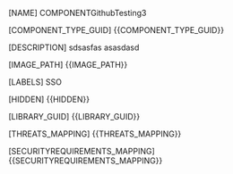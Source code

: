 [NAME]
COMPONENTGithubTesting3

[COMPONENT_TYPE_GUID]
{{COMPONENT_TYPE_GUID}}

[DESCRIPTION]
sdsasfas asasdasd

[IMAGE_PATH]
{{IMAGE_PATH}}

[LABELS]
SSO

[HIDDEN]
{{HIDDEN}}

[LIBRARY_GUID]
{{LIBRARY_GUID}}

[THREATS_MAPPING]
{{THREATS_MAPPING}}

[SECURITYREQUIREMENTS_MAPPING]
{{SECURITYREQUIREMENTS_MAPPING}}
